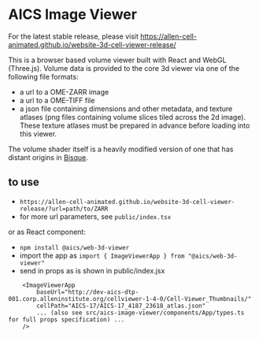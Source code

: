 # AICS Image Viewer

For the latest stable release, please visit https://allen-cell-animated.github.io/website-3d-cell-viewer-release/

This is a browser based volume viewer built with React and WebGL (Three.js).
Volume data is provided to the core 3d viewer via one of the following file formats:
* a url to a OME-ZARR image
* a url to a OME-TIFF file
* a json file containing dimensions and other metadata, and texture atlases (png files containing volume slices tiled across the 2d image). These texture atlases must be prepared in advance before loading into this viewer.


The volume shader itself is a heavily modified version of one that has distant origins in [Bisque](http://bioimage.ucsb.edu/bisque).

## to use
- `https://allen-cell-animated.github.io/website-3d-cell-viewer-release/?url=path/to/ZARR`
- for more url parameters, see `public/index.tsx`

or as React component:

- `npm install @aics/web-3d-viewer`
- import the app as `import { ImageViewerApp } from "@aics/web-3d-viewer"`
- send in props as is shown in public/index.jsx
```
    <ImageViewerApp
        baseUrl="http://dev-aics-dtp-001.corp.alleninstitute.org/cellviewer-1-4-0/Cell-Viewer_Thumbnails/"
        cellPath="AICS-17/AICS-17_4187_23618_atlas.json"
        ... (also see src/aics-image-viewer/components/App/types.ts for full props specification) ...
    />
```

